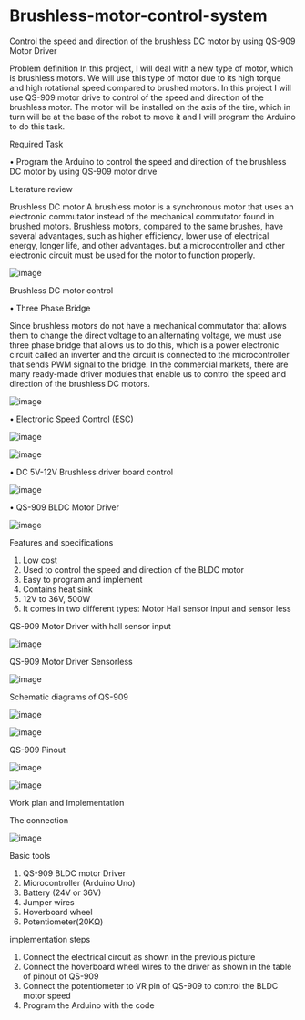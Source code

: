 # Brushless-motor-control-system
Control the speed and direction of the brushless DC motor by using QS-909 Motor Driver






Problem definition 
In this project, I will deal with a new type of motor, which is brushless motors. We will use this type of motor due to its high torque and high rotational speed compared to brushed motors. In this project I will use QS-909 motor drive to control of the speed and direction of the brushless motor. The motor will be installed on the axis of the tire, which in turn will be at the base of the robot to move it and I will program the Arduino to do this task. 

Required Task 

•	Program the Arduino to control the speed and direction of the brushless DC motor by using QS-909 motor drive 




Literature review

Brushless DC motor 
A brushless motor is a synchronous motor that uses an electronic commutator instead of the mechanical commutator found in brushed motors. Brushless motors, compared to the same brushes, have several advantages, such as higher efficiency, lower use of electrical energy, longer life, and other advantages. but a microcontroller and other electronic circuit must be used for the motor to function properly.


![image](https://user-images.githubusercontent.com/85449693/128339530-857d30dd-7cc8-4f3e-b3bc-b12019be87d8.png)


Brushless DC motor control 

•	Three Phase Bridge 


Since brushless motors do not have a mechanical commutator that allows them to change the direct voltage to an alternating voltage, we must use three phase bridge that allows us to do this, which is a power electronic circuit called an inverter and the circuit is connected to the microcontroller that sends PWM signal to the bridge. In the commercial markets, there are many ready-made driver modules that enable us to control the speed and direction of the brushless DC motors. 

![image](https://user-images.githubusercontent.com/85449693/128339879-50e0abaf-79c2-4b2e-aca7-9dda32007849.png)


•	Electronic Speed Control (ESC) 


![image](https://user-images.githubusercontent.com/85449693/128339959-e1a6651c-d4b5-4a3a-b814-99d00fcb2df3.png)

![image](https://user-images.githubusercontent.com/85449693/128339989-13330b25-2942-4b88-a02a-d20b6bbaed85.png)


•	DC 5V-12V Brushless driver board control 


![image](https://user-images.githubusercontent.com/85449693/128340074-834b408e-ee08-4c07-9d46-d4a201db027b.png)


•	QS-909 BLDC Motor Driver 

![image](https://user-images.githubusercontent.com/85449693/128340121-1a0badc2-f1f2-4974-95bc-f3f33231b9d8.png)


Features and specifications

1.	Low cost
2.	Used to control the speed and direction of the BLDC motor
3.	Easy to program and implement
4.	Contains heat sink
5.	12V to 36V, 500W
6.	It comes in two different types: Motor Hall sensor input and sensor less 


QS-909 Motor Driver with hall sensor input 

![image](https://user-images.githubusercontent.com/85449693/128340266-66057e6a-3ee3-48f7-bd96-4f04214df6d4.png)

QS-909 Motor Driver Sensorless  


![image](https://user-images.githubusercontent.com/85449693/128340307-d35cb656-24d6-43fa-8077-f7f0aee69501.png)

Schematic diagrams of QS-909 

![image](https://user-images.githubusercontent.com/85449693/128340361-ba4ad5f5-dc85-42e6-a7f1-05db71fde0d4.png)

![image](https://user-images.githubusercontent.com/85449693/128340385-0b7e4b28-82b7-456a-af46-a3de2d4bbeb9.png)



QS-909 Pinout


![image](https://user-images.githubusercontent.com/85449693/128340430-5525eebf-5627-4809-a675-b7f864df797d.png)


![image](https://user-images.githubusercontent.com/85449693/128340531-93915c07-5504-4881-afa2-c05912b16ce9.png)


Work plan and Implementation


The connection 


![image](https://user-images.githubusercontent.com/85449693/128340629-82946008-7ab7-4404-8b3f-9d67612d48bb.png)


Basic tools
1.	QS-909 BLDC motor Driver
2.	Microcontroller (Arduino Uno) 
3.	 Battery (24V or 36V)
4.	Jumper wires 
5.	Hoverboard wheel
6.	Potentiometer(20KΩ) 

implementation steps

1.	Connect the electrical circuit as shown in the previous picture
2.	Connect the hoverboard wheel wires to the driver as shown in the table of pinout of QS-909
3.	Connect the potentiometer to VR pin of QS-909 to control the BLDC motor speed
4.	Program the Arduino with the code






